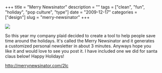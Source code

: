 +++
title = "Merry Newsinator"
description = ""
tags = ["clean", "fun", "holiday", "pop culture", "type"]
date = "2009-12-17"
categories = ["design"]
slug = "merry-newsinator"
+++


 

  <div id="screens-thumbs" class="clearfix">
    <div class="txt-center" id="design-submission"><a href="http://merrynewsinator.com/2lc"><img id='bluga-thumbnail-2230' class='bluga-thumbnail large' src='/media/bluga/
wt4b2a65f138fc0_large.jpg'/></a></div>  
  </div>   
<p>So this year my company plaid decided to create a tool to help people save time around the holidays. It's called the Merry Newsinator and it generates a customized personal newsletter in about 3 minutes. Anyways hope you like it and would love to see you post it. I have included one we did for santa claus below! Happy Holidays!</p>

<p><a href="http://merrynewsinator.com/2lc">http://merrynewsinator.com/2lc</a></p>




